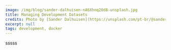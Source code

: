 ```yaml
---
image: /img/blog/sander-dalhuisen-nA6Xhnq2Od8-unsplash.jpg
title: Managing Development Datasets
credits: Photo by [Sander Dalhuisen](https://unsplash.com/pt-br/@sanderdalhuisen?utm_source=unsplash&utm_medium=referral&utm_content=creditCopyText)
excerpt: null
tags: development, docker
---
```


sssss
